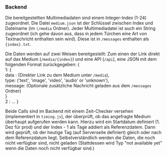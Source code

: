 ### Backend

Die bereitgestellten Multimediadaten sind einem Integer-Index (1-24) zugeordnet. Die Datei ``medium.json`` ist der Schlüssel zwischen Index und Dateiname (im ``(/media`` Ordner). Jeder Multimediadatei ist auch ein String zugeordnet (ich gehe davon aus, dass in jedem Türchen eine Art von Textnachricht enthalten sein wird). Diese ist in ``/messages`` enthalten als ``{index}.txt``.  

Die Daten werden auf zwei Weisen bereitgestellt: Zum einen der Link direkt auf das Medium (``/media/{index}``) und eine API (``/api``), eine JSON mit dem folgenden Format zurückgegeben: {    
    1: {  
        data : (Direkter Link zu dem Medium unter ``/media``),  
        type: ('text', 'image', 'video', 'audio' or 'unknown'),  
        message: (Optionale zusätzliche Nachricht geladen aus dem ``/messages`` Ordner)       
    }  
    2 : ...
}  

Beide Calls sind im Backend mit einem Zeit-Checker versehen (implementiert in ``timing.js``), der überprüft, ob das angefragte Medium überhaupt aufgerufen werden kann. Hierzu wird ein Startdatum definiert (1. Dez für prod) und der Index - 1 als Tage addiert als Referenzdatem. Dann wird geprüft, ob der heutige Tag (auf Serverseite definiert) gleich oder nach dem Referenzdatum liegt. Selbstverständlich werden die Daten, die noch nicht verfügbar sind, nicht geladen (Stattdessen wird Typ "not available yet" wenn die Daten noch nicht verfügbar sind.)